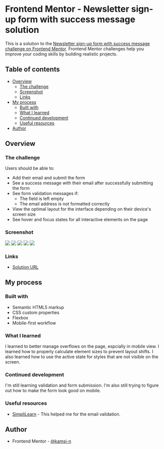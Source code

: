 # Frontend Mentor - Newsletter sign-up form with success message solution

This is a solution to the [Newsletter sign-up form with success message challenge on Frontend Mentor](https://www.frontendmentor.io/challenges/newsletter-signup-form-with-success-message-3FC1AZbNrv). Frontend Mentor challenges help you improve your coding skills by building realistic projects. 

## Table of contents

- [Overview](#overview)
  - [The challenge](#the-challenge)
  - [Screenshot](#screenshot)
  - [Links](#links)
- [My process](#my-process)
  - [Built with](#built-with)
  - [What I learned](#what-i-learned)
  - [Continued development](#continued-development)
  - [Useful resources](#useful-resources)
- [Author](#author)

## Overview

### The challenge

Users should be able to:

- Add their email and submit the form
- See a success message with their email after successfully submitting the form
- See form validation messages if:
  - The field is left empty
  - The email address is not formatted correctly
- View the optimal layout for the interface depending on their device's screen size
- See hover and focus states for all interactive elements on the page

### Screenshot

![](../Newsletter-SignUp-Form/Screenshots/Screenshot%202023-09-07%20110811.png)
![](../Newsletter-SignUp-Form/Screenshots/Screenshot%202023-09-07%20111023.png)
![](../Newsletter-SignUp-Form/Screenshots/Screenshot%202023-09-07%20111053.png)
![](../Newsletter-SignUp-Form/Screenshots/Screenshot%202023-09-07%20111154.png)
![](../Newsletter-SignUp-Form/Screenshots/Screenshot%202023-09-07%20111225.png)

### Links

- [Solution URL](https://github.com/kamsi-n/Newsletter-SignUp-Form)

## My process

### Built with

- Semantic HTML5 markup
- CSS custom properties
- Flexbox
- Mobile-first workflow

### What I learned

I learned to better manage overflows on the page, espcially in mobile view. I learned how to properly calculate element sizes to prevent layout shifts. I also learned how to use the active state for styles that are not visible on the screen.

### Continued development

I'm still learning validation and form submission. I'm also still trying to figure out how to make the form look good on mobile.

### Useful resources

- [SimpliLearn](https://www.simplilearn.com/tutorials/javascript-tutorial/email-validation-in-javascript) - This helped me for the email validation.

## Author

- Frontend Mentor - [@kamsi-n](https://www.frontendmentor.io/profile/kamsi-n)

